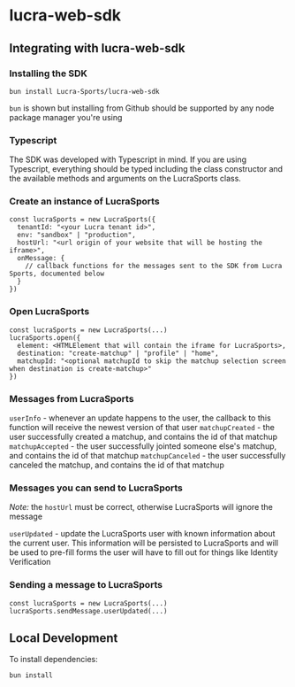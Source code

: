 # lucra-web-sdk

## Integrating with lucra-web-sdk

### Installing the SDK

```
bun install Lucra-Sports/lucra-web-sdk
```

`bun` is shown but installing from Github should be supported by any node package manager you're using

### Typescript

The SDK was developed with Typescript in mind. If you are using Typescript, everything should be typed including the class constructor and the available methods and arguments on the LucraSports class.

### Create an instance of LucraSports

```
const lucraSports = new LucraSports({
  tenantId: "<your Lucra tenant id>",
  env: "sandbox" | "production",
  hostUrl: "<url origin of your website that will be hosting the iframe>",
  onMessage: {
    // callback functions for the messages sent to the SDK from Lucra Sports, documented below
  }
})
```

### Open LucraSports

```
const lucraSports = new LucraSports(...)
lucraSports.open({
  element: <HTMLElement that will contain the iframe for LucraSports>,
  destination: "create-matchup" | "profile" | "home",
  matchupId: "<optional matchupId to skip the matchup selection screen when destination is create-matchup>"
})
```

### Messages from LucraSports

`userInfo` - whenever an update happens to the user, the callback to this function will receive the newest version of that user
`matchupCreated` - the user successfully created a matchup, and contains the id of that matchup
`matchupAccepted` - the user successfully jointed someone else's matchup, and contains the id of that matchup
`matchupCanceled` - the user successfully canceled the matchup, and contains the id of that matchup

### Messages you can send to LucraSports

_Note:_ the `hostUrl` must be correct, otherwise LucraSports will ignore the message

`userUpdated` - update the LucraSports user with known information about the current user. This information will be persisted to LucraSports and will be used to pre-fill forms the user will have to fill out for things like Identity Verification

### Sending a message to LucraSports

```
const lucraSports = new LucraSports(...)
lucraSports.sendMessage.userUpdated(...)
```

## Local Development

To install dependencies:

```bash
bun install
```
